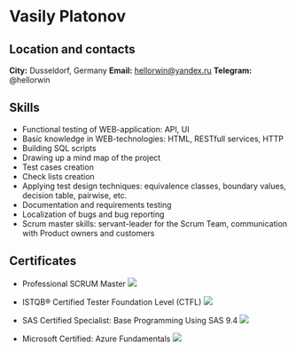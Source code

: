 # Vasily Platonov

## Location and contacts

**City:** Dusseldorf, Germany
**Email:** hellorwin@yandex.ru
**Telegram:** @hellorwin

## Skills

- Functional testing of WEB-application: API, UI
- Basic knowledge in WEB-technologies: HTML, RESTfull services, HTTP
- Building SQL scripts
- Drawing up a mind map of the project
- Test cases creation
- Check lists creation
- Applying test design techniques: equivalence classes, boundary values, decision table, pairwise, etc.
- Documentation and requirements testing
- Localization of bugs and bug reporting
- Scrum master skills: servant-leader for the Scrum Team, communication with Product owners and customers

## Certificates

- Professional SCRUM Master
  ![](https://static.scrum.org/web/badges/badge-psmi.svg)

- ISTQB® Certified Tester Foundation Level (CTFL)
  ![](https://images.credly.com/size/340x340/images/12c64ffc-c5af-4be8-8fdc-8de91879be44/Brightest_CTFL.png)

- SAS Certified Specialist: Base Programming Using SAS 9.4
  ![](https://images.credly.com/size/340x340/images/caa44bb1-cd83-44ad-bb28-5784e6a7a95a/new_certification_badge_image.png)

- Microsoft Certified: Azure Fundamentals
  ![](https://images.credly.com/size/340x340/images/be8fcaeb-c769-4858-b567-ffaaa73ce8cf/image.png)
